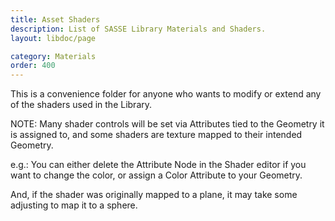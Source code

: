 ```yaml
---
title: Asset Shaders
description: List of SASSE Library Materials and Shaders.
layout: libdoc/page

category: Materials
order: 400
---
```

This is a convenience folder for anyone who wants to modify or extend any of the shaders used in the Library.

NOTE: Many shader controls will be set via Attributes tied to the Geometry it is assigned to, and some shaders are texture mapped to their intended Geometry.

e.g.: You can either delete the Attribute Node in the Shader editor if you want to change the color, or assign a Color Attribute to your Geometry.

And, if the shader was originally mapped to a plane, it may take some adjusting to map it to a sphere.
